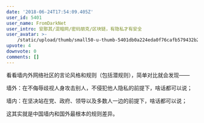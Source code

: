 ```yaml
---
date: '2018-06-24T17:54:09.405Z'
user_id: 5401
user_name: FromDarkNet
user_intro: 安那其/混暗网/密码朋克/区块链，有隐私才有安全
user_avatar: >-
    /static/upload/thumb/small50-u-thumb-5401db0a224eda0f76cafb579432b24e8c8521ba5451.png
upvote: 4
downvote: 0
comments: []
---
```


看看墙内外网络社区的言论风格和规则（包括潜规则），简单对比就会发现——

墙外：在不侮辱歧视人身攻击别人，不侵犯他人隐私的前提下，啥话都可以说；

墙内：在坚决站在党、政府、领导以及多数人一边的前提下，啥话都可以说；

  

这其实就是中国墙内和国外最根本的规则差异。
